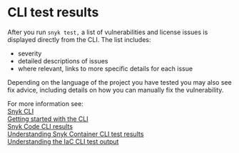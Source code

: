# CLI test results

After you run `snyk test,` a list of vulnerabilities and license issues is displayed directly from the CLI. The list includes:

* severity
* detailed descriptions of issues
* where relevant, links to more specific details for each issue

Depending on the language of the project you have tested you may also see fix advice, including details on how you can manually fix the vulnerability.

For more information see:\
[Snyk CLI](../)\
[Getting started with the CLI](../getting-started-with-the-snyk-cli.md)\
[Snyk Code CLI results](broken-reference)\
[Understanding Snyk Container CLI test results](snyk-cli-for-snyk-container/understanding-snyk-container-cli-results.md)\
[Understanding the IaC CLI test output](snyk-cli-for-iac/understand-the-iac-cli-test-results/)
